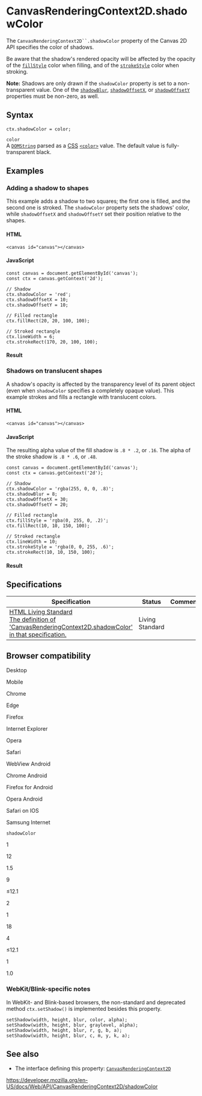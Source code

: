 # CanvasRenderingContext2D.shadowColor

The ` CanvasRenderingContext2D``.shadowColor ` property of the Canvas 2D API specifies the color of shadows.

Be aware that the shadow's rendered opacity will be affected by the opacity of the [`fillStyle`](fillstyle) color when filling, and of the [`strokeStyle`](strokestyle) color when stroking.

**Note:** Shadows are only drawn if the `shadowColor` property is set to a non-transparent value. One of the [`shadowBlur`](shadowblur), [`shadowOffsetX`](shadowoffsetx), or [`shadowOffsetY`](shadowoffsety) properties must be non-zero, as well.

## Syntax

    ctx.shadowColor = color;

`color`  
A [`DOMString`](../domstring) parsed as a [CSS](https://developer.mozilla.org/en-US/docs/Web/CSS) [`<color>`](https://developer.mozilla.org/en-US/docs/Web/CSS/color_value) value. The default value is fully-transparent black.

## Examples

### Adding a shadow to shapes

This example adds a shadow to two squares; the first one is filled, and the second one is stroked. The `shadowColor` property sets the shadows' color, while `shadowOffsetX` and `shadowOffsetY` set their position relative to the shapes.

#### HTML

    <canvas id="canvas"></canvas>

#### JavaScript

    const canvas = document.getElementById('canvas');
    const ctx = canvas.getContext('2d');

    // Shadow
    ctx.shadowColor = 'red';
    ctx.shadowOffsetX = 10;
    ctx.shadowOffsetY = 10;

    // Filled rectangle
    ctx.fillRect(20, 20, 100, 100);

    // Stroked rectangle
    ctx.lineWidth = 6;
    ctx.strokeRect(170, 20, 100, 100);

#### Result

### Shadows on translucent shapes

A shadow's opacity is affected by the transparency level of its parent object (even when `shadowColor` specifies a completely opaque value). This example strokes and fills a rectangle with translucent colors.

#### HTML

    <canvas id="canvas"></canvas>

#### JavaScript

The resulting alpha value of the fill shadow is `.8 * .2`, or `.16`. The alpha of the stroke shadow is `.8 * .6`, or `.48`.

    const canvas = document.getElementById('canvas');
    const ctx = canvas.getContext('2d');

    // Shadow
    ctx.shadowColor = 'rgba(255, 0, 0, .8)';
    ctx.shadowBlur = 8;
    ctx.shadowOffsetX = 30;
    ctx.shadowOffsetY = 20;

    // Filled rectangle
    ctx.fillStyle = 'rgba(0, 255, 0, .2)';
    ctx.fillRect(10, 10, 150, 100);

    // Stroked rectangle
    ctx.lineWidth = 10;
    ctx.strokeStyle = 'rgba(0, 0, 255, .6)';
    ctx.strokeRect(10, 10, 150, 100);

#### Result

## Specifications

<table><thead><tr class="header"><th>Specification</th><th>Status</th><th>Comment</th></tr></thead><tbody><tr class="odd"><td><a href="https://html.spec.whatwg.org/multipage/scripting.html#dom-context-2d-shadowcolor">HTML Living Standard<br />
<span class="small">The definition of 'CanvasRenderingContext2D.shadowColor' in that specification.</span></a></td><td><span class="spec-living">Living Standard</span></td><td></td></tr></tbody></table>

## Browser compatibility

Desktop

Mobile

Chrome

Edge

Firefox

Internet Explorer

Opera

Safari

WebView Android

Chrome Android

Firefox for Android

Opera Android

Safari on IOS

Samsung Internet

`shadowColor`

1

12

1.5

9

≤12.1

2

1

18

4

≤12.1

1

1.0

### WebKit/Blink-specific notes

In WebKit- and Blink-based browsers, the non-standard and deprecated method `ctx.setShadow()` is implemented besides this property.

    setShadow(width, height, blur, color, alpha);
    setShadow(width, height, blur, graylevel, alpha);
    setShadow(width, height, blur, r, g, b, a);
    setShadow(width, height, blur, c, m, y, k, a);

## See also

- The interface defining this property: [`CanvasRenderingContext2D`](../canvasrenderingcontext2d)

<a href="https://developer.mozilla.org/en-US/docs/Web/API/CanvasRenderingContext2D/shadowColor" class="_attribution-link">https://developer.mozilla.org/en-US/docs/Web/API/CanvasRenderingContext2D/shadowColor</a>

